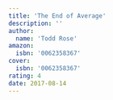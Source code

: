 ```yaml
---
title: 'The End of Average'
description: ''
author:
  name: 'Todd Rose'
amazon:
  isbn: '0062358367'
cover:
  isbn: '0062358367'
rating: 4
date: 2017-08-14
---
```

